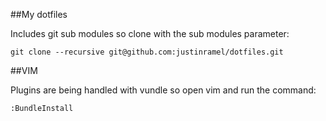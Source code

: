 ##My dotfiles

Includes git sub modules so clone with the sub modules parameter:

    git clone --recursive git@github.com:justinramel/dotfiles.git

##VIM

Plugins are being handled with vundle so open vim and run the command:

    :BundleInstall
